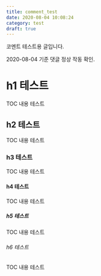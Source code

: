 ```yaml
---
title: comment_test
date: 2020-08-04 10:08:24
category: test
draft: true
---
```


코멘트 테스트용 글입니다.

2020-08-04 기준 댓글 정상 작동 확인.

# h1 테스트

TOC 내용 테스트

## h2 테스트

TOC 내용 테스트

### h3 테스트

TOC 내용 테스트

#### h4 테스트

TOC 내용 테스트

##### h5 테스트

TOC 내용 테스트

###### h6 테스트

TOC 내용 테스트
